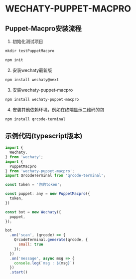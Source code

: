 # WECHATY-PUPPET-MACPRO

## Puppet-Macpro安装流程

1. 初始化测试项目

```js
mkdir testPuppetMacpro

npm init
```

2. 安装wechaty最新版

```js
npm install wechaty@next
```

3. 安装wechaty-puppet-macpro

```js
npm install wechaty-puppet-macpro
```

4. 安装其他依赖环境，例如在终端显示二维码的包

```js
npm install qrcode-terminal
```

## 示例代码(typescript版本)
```js
import {
  Wechaty,
} from 'wechaty';
import {
  PuppetMacpro
} from 'wechaty-puppet-macpro';
import QrcodeTerminal from 'qrcode-terminal';

const token = '你的token';

const puppet: any = new PuppetMacpro({
  token,
})

const bot = new Wechaty({
  puppet,
});

bot
  .on('scan', (qrcode) => {
    QrcodeTerminal.generate(qrcode, {
      small: true
    });
  })
  .on('message', async msg => {
    console.log(`msg : ${msg}`)
  })
  .start()
```
